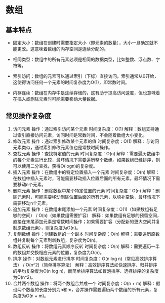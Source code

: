 # 数组
## 基本特点
- 固定大小：数组在创建时需要指定大小（即元素的数量），大小一旦确定就不能更改。这意味着数组的内存空间是连续分配的。

- 相同类型：数组中的所有元素必须是相同的数据类型，比如整数、浮点数、字符等。

- 索引访问：数组的元素可以通过索引（下标）直接访问。索引通常从0开始，这使得访问任何一个元素的时间复杂度为O(1)，即常数时间。

- 内存连续：数组在内存中是连续存储的，这有助于提高访问速度，但也意味着在插入或删除元素时可能需要移动大量数据。

## 常见操作复杂度
1. 访问元素
操作：通过索引访问某个元素
时间复杂度：O(1)
解释：数组支持通过索引直接访问元素，访问时间是常数时间，不会随着数组大小变化。
2. 修改元素
操作：通过索引修改某个元素的值
时间复杂度：O(1)
解释：与访问元素类似，通过索引修改元素值也是常数时间操作。
3. 查找元素
操作：查找特定值的元素
时间复杂度：O(n)
解释：需要遍历数组中的每个元素进行比较，最坏情况下需要遍历整个数组。如果数组已经排序，则可以使用二分查找，获得O(logn)的复杂度。
4. 插入元素
操作：在数组中的特定位置插入一个元素
时间复杂度：O(n)
解释：在数组中插入元素时，可能需要移动插入位置后面的所有元素，最坏情况下需要移动n个元素。
5. 删除元素
操作：删除数组中某个特定位置的元素
时间复杂度：O(n)
解释：删除元素时，可能需要移动删除位置后面的所有元素，以填补空缺，最坏情况下需要移动n个元素。
6. 追加元素
操作：在数组末尾添加一个元素
时间复杂度：O(1)（如果数组有足够的空间） / O(n)（如果数组需要扩容）
解释：如果数组有足够的预留空间，直接在末尾添加元素是常数时间操作；如果需要扩容（分配新的更大空间并复制原数组元素），则复杂度为O(n)。
7. 复制数组
操作：创建数组的一个副本
时间复杂度：O(n)
解释：需要遍历原数组并复制每个元素到新数组，复杂度为O(n)。
8. 数组反转
操作：将数组元素顺序反转
时间复杂度：O(n)
解释：需要遍历一半的数组并交换相应元素的位置，复杂度为O(n)。
9. 排序
操作：对数组元素进行排序
时间复杂度：O(n log n)（常见高效排序算法） / O(n^2)（简单排序算法）
解释：高效排序算法如快速排序、归并排序的平均复杂度为O(n log n)，而简单排序算法如冒泡排序、选择排序的复杂度为O(n^2)。
10. 合并两个数组
操作：将两个数组合并成一个
时间复杂度：O(n + m)
解释：假设两个数组的长度分别为n和m，合并操作需要遍历两个数组的所有元素，复杂度为O(n + m)。